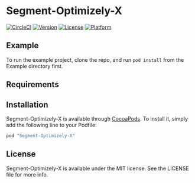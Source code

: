 # Segment-Optimizely-X

[![CircleCI](https://circleci.com/gh/segment-integrations/analytics-ios-integration-optimizely-x.svg?style=svg)](https://circleci.com/gh/segment-integrations/analytics-ios-integration-optimizely-x)
[![Version](https://img.shields.io/cocoapods/v/Segment-Optimizely-X.svg?style=flat)](http://cocoapods.org/pods/Segment-Optimizely-X)
[![License](https://img.shields.io/cocoapods/l/Segment-Optimizely-X.svg?style=flat)](http://cocoapods.org/pods/Segment-Optimizely-X)
[![Platform](https://img.shields.io/cocoapods/p/Segment-Optimizely-X.svg?style=flat)](http://cocoapods.org/pods/Segment-Optimizely-X)

## Example

To run the example project, clone the repo, and run `pod install` from the Example directory first.

## Requirements

## Installation

Segment-Optimizely-X is available through [CocoaPods](http://cocoapods.org). To install
it, simply add the following line to your Podfile:

```ruby
pod "Segment-Optimizely-X"
```

## License

Segment-Optimizely-X is available under the MIT license. See the LICENSE file for more info.
